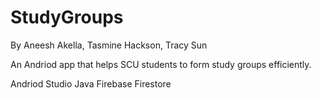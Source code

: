 # StudyGroups
By Aneesh Akella, Tasmine Hackson, Tracy Sun

An Andriod app that helps SCU students to form study groups efficiently.

Andriod Studio
Java
Firebase Firestore
